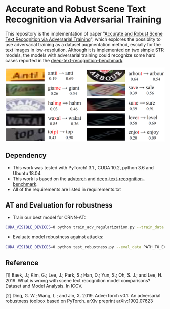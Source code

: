 # Accurate and Robust Scene Text Recognition via Adversarial Training
This repository is the implementation of paper "[Accurate and Robust Scene Text Recognition via Adversarial Training](https://ieeexplore.ieee.org/abstract/document/10445827)", which explores the possiblity to use adversarial training as a dataset augmentation method, escially for the text images in low-resolution. Although it is implemented on two simple STR models, the models with adversarial training could recognize some hard cases reported in the [deep-text-recognition-benchmark](https://github.com/clovaai/deep-text-recognition-benchmark).

![Recognition results for hard cases.](hard_cases.png)

## Dependency
- This work was tested with PyTorch1.3.1 , CUDA 10.2, python 3.6 and Ubuntu 18.04.
- This work is based on the [advtorch](https://github.com/BorealisAI/advertorch/) and [deep-text-recognition-benchmark](https://github.com/clovaai/deep-text-recognition-benchmark).
- All of the requirements are listed in requirements.txt

## AT and Evaluation for robustness
- Train our best model for CRNN-AT:

```bash
CUDA_VISIBLE_DEVICES=0 python train_adv_regularization.py --train_data PATH_TO_TRAINING_DATASET --valid_data PATH_TO_VALIDATION_DATASET --Transformation None --FeatureExtraction VGG --SequenceModeling BiLSTM --Prediction CTC --pgd_eps 0.03 --pgd_nb_iter 1 --alpha 0.6
```

- Evaluate model robustness against attacks:

```bash
CUDA_VISIBLE_DEVICES=0 python test_robustness.py --eval_data PATH_TO_EVALUATION_DATASET --benchmark_all_eval --Transformation None --FeatureExtraction VGG --SequenceModeling BiLSTM --Prediction CTC --saved_model PATH_TO_MODEL --attack (LinfPGD/L2PGD/FGSM) --attack_eps 0.03 --pgd_nb_iter 1
```

## Reference
[1] Baek, J.; Kim, G.; Lee, J.; Park, S.; Han, D.; Yun, S.; Oh, S. J.; and Lee, H. 2019. What is wrong with scene text recognition model comparisons? Dataset and Model Analysis. In ICCV.

[2] Ding, G. W.; Wang, L.; and Jin, X. 2019.  AdverTorch v0.1: An adversarial robustness toolbox based on PyTorch. arXiv preprint arXiv:1902.07623

